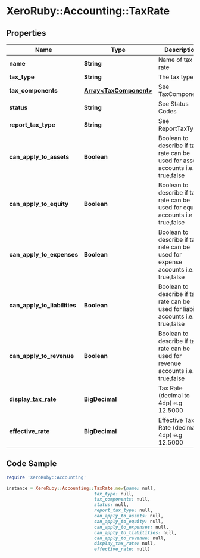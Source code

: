 # XeroRuby::Accounting::TaxRate

## Properties

Name | Type | Description | Notes
------------ | ------------- | ------------- | -------------
**name** | **String** | Name of tax rate | [optional] 
**tax_type** | **String** | The tax type | [optional] 
**tax_components** | [**Array&lt;TaxComponent&gt;**](TaxComponent.md) | See TaxComponents | [optional] 
**status** | **String** | See Status Codes | [optional] 
**report_tax_type** | **String** | See ReportTaxTypes | [optional] 
**can_apply_to_assets** | **Boolean** | Boolean to describe if tax rate can be used for asset accounts i.e.  true,false | [optional] 
**can_apply_to_equity** | **Boolean** | Boolean to describe if tax rate can be used for equity accounts i.e true,false | [optional] 
**can_apply_to_expenses** | **Boolean** | Boolean to describe if tax rate can be used for expense accounts  i.e. true,false | [optional] 
**can_apply_to_liabilities** | **Boolean** | Boolean to describe if tax rate can be used for liability accounts  i.e. true,false | [optional] 
**can_apply_to_revenue** | **Boolean** | Boolean to describe if tax rate can be used for revenue accounts i.e. true,false | [optional] 
**display_tax_rate** | **BigDecimal** | Tax Rate (decimal to 4dp) e.g 12.5000 | [optional] 
**effective_rate** | **BigDecimal** | Effective Tax Rate (decimal to 4dp) e.g 12.5000 | [optional] 

## Code Sample

```ruby
require 'XeroRuby::Accounting'

instance = XeroRuby::Accounting::TaxRate.new(name: null,
                                 tax_type: null,
                                 tax_components: null,
                                 status: null,
                                 report_tax_type: null,
                                 can_apply_to_assets: null,
                                 can_apply_to_equity: null,
                                 can_apply_to_expenses: null,
                                 can_apply_to_liabilities: null,
                                 can_apply_to_revenue: null,
                                 display_tax_rate: null,
                                 effective_rate: null)
```


